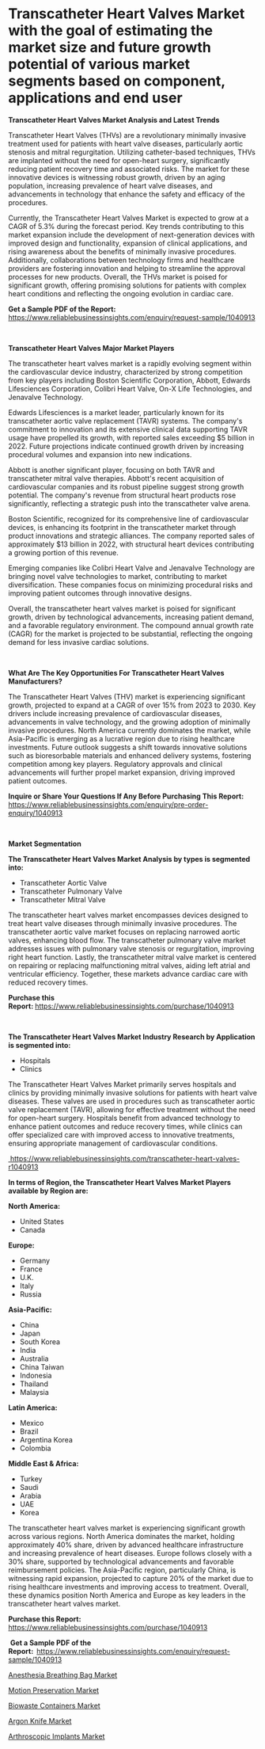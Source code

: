 <p><h1>Transcatheter Heart Valves Market with the goal of estimating the market size and future growth potential of various market segments based on component, applications and end user</h1></p><p><strong>Transcatheter Heart Valves Market Analysis and Latest Trends</strong></p>
<p><p>Transcatheter Heart Valves (THVs) are a revolutionary minimally invasive treatment used for patients with heart valve diseases, particularly aortic stenosis and mitral regurgitation. Utilizing catheter-based techniques, THVs are implanted without the need for open-heart surgery, significantly reducing patient recovery time and associated risks. The market for these innovative devices is witnessing robust growth, driven by an aging population, increasing prevalence of heart valve diseases, and advancements in technology that enhance the safety and efficacy of the procedures.</p><p>Currently, the Transcatheter Heart Valves Market is expected to grow at a CAGR of 5.3% during the forecast period. Key trends contributing to this market expansion include the development of next-generation devices with improved design and functionality, expansion of clinical applications, and rising awareness about the benefits of minimally invasive procedures. Additionally, collaborations between technology firms and healthcare providers are fostering innovation and helping to streamline the approval processes for new products. Overall, the THVs market is poised for significant growth, offering promising solutions for patients with complex heart conditions and reflecting the ongoing evolution in cardiac care.</p></p>
<p><strong>Get a Sample PDF of the Report:&nbsp;</strong> <a href="https://www.reliablebusinessinsights.com/enquiry/request-sample/1040913?utm_campaign=57&utm_medium=2&utm_source=Github&utm_content=ia&utm_term=04032025&utm_id=transcatheter-heart-valves">https://www.reliablebusinessinsights.com/enquiry/request-sample/1040913</a></p>
<p>&nbsp;</p>
<p><strong>Transcatheter Heart Valves Major Market Players</strong></p>
<p><p>The transcatheter heart valves market is a rapidly evolving segment within the cardiovascular device industry, characterized by strong competition from key players including Boston Scientific Corporation, Abbott, Edwards Lifesciences Corporation, Colibri Heart Valve, On-X Life Technologies, and Jenavalve Technology.</p><p>Edwards Lifesciences is a market leader, particularly known for its transcatheter aortic valve replacement (TAVR) systems. The company's commitment to innovation and its extensive clinical data supporting TAVR usage have propelled its growth, with reported sales exceeding $5 billion in 2022. Future projections indicate continued growth driven by increasing procedural volumes and expansion into new indications.</p><p>Abbott is another significant player, focusing on both TAVR and transcatheter mitral valve therapies. Abbott's recent acquisition of cardiovascular companies and its robust pipeline suggest strong growth potential. The company's revenue from structural heart products rose significantly, reflecting a strategic push into the transcatheter valve arena.</p><p>Boston Scientific, recognized for its comprehensive line of cardiovascular devices, is enhancing its footprint in the transcatheter market through product innovations and strategic alliances. The company reported sales of approximately $13 billion in 2022, with structural heart devices contributing a growing portion of this revenue.</p><p>Emerging companies like Colibri Heart Valve and Jenavalve Technology are bringing novel valve technologies to market, contributing to market diversification. These companies focus on minimizing procedural risks and improving patient outcomes through innovative designs.</p><p>Overall, the transcatheter heart valves market is poised for significant growth, driven by technological advancements, increasing patient demand, and a favorable regulatory environment. The compound annual growth rate (CAGR) for the market is projected to be substantial, reflecting the ongoing demand for less invasive cardiac solutions.</p></p>
<p>&nbsp;</p>
<p><strong>What Are The Key Opportunities For Transcatheter Heart Valves Manufacturers?</strong></p>
<p><p>The Transcatheter Heart Valves (THV) market is experiencing significant growth, projected to expand at a CAGR of over 15% from 2023 to 2030. Key drivers include increasing prevalence of cardiovascular diseases, advancements in valve technology, and the growing adoption of minimally invasive procedures. North America currently dominates the market, while Asia-Pacific is emerging as a lucrative region due to rising healthcare investments. Future outlook suggests a shift towards innovative solutions such as bioresorbable materials and enhanced delivery systems, fostering competition among key players. Regulatory approvals and clinical advancements will further propel market expansion, driving improved patient outcomes.</p></p>
<p><strong>Inquire or Share Your Questions If Any Before Purchasing This Report:</strong> <a href="https://www.reliablebusinessinsights.com/enquiry/pre-order-enquiry/1040913?utm_campaign=57&utm_medium=2&utm_source=Github&utm_content=ia&utm_term=04032025&utm_id=transcatheter-heart-valves">https://www.reliablebusinessinsights.com/enquiry/pre-order-enquiry/1040913</a></p>
<p>&nbsp;</p>
<p><strong>Market Segmentation</strong></p>
<p><strong>The Transcatheter Heart Valves Market Analysis by types is segmented into:</strong></p>
<p><ul><li>Transcatheter Aortic Valve</li><li>Transcatheter Pulmonary Valve</li><li>Transcatheter Mitral Valve</li></ul></p>
<p><p>The transcatheter heart valves market encompasses devices designed to treat heart valve diseases through minimally invasive procedures. The transcatheter aortic valve market focuses on replacing narrowed aortic valves, enhancing blood flow. The transcatheter pulmonary valve market addresses issues with pulmonary valve stenosis or regurgitation, improving right heart function. Lastly, the transcatheter mitral valve market is centered on repairing or replacing malfunctioning mitral valves, aiding left atrial and ventricular efficiency. Together, these markets advance cardiac care with reduced recovery times.</p></p>
<p><strong>Purchase this Report:&nbsp;</strong><a href="https://www.reliablebusinessinsights.com/purchase/1040913?utm_campaign=57&utm_medium=2&utm_source=Github&utm_content=ia&utm_term=04032025&utm_id=transcatheter-heart-valves">https://www.reliablebusinessinsights.com/purchase/1040913</a></p>
<p>&nbsp;</p>
<p><strong>The Transcatheter Heart Valves Market Industry Research by Application is segmented into:</strong></p>
<p><ul><li>Hospitals</li><li>Clinics</li></ul></p>
<p><p>The Transcatheter Heart Valves Market primarily serves hospitals and clinics by providing minimally invasive solutions for patients with heart valve diseases. These valves are used in procedures such as transcatheter aortic valve replacement (TAVR), allowing for effective treatment without the need for open-heart surgery. Hospitals benefit from advanced technology to enhance patient outcomes and reduce recovery times, while clinics can offer specialized care with improved access to innovative treatments, ensuring appropriate management of cardiovascular conditions.</p></p>
<p><a href="https://www.reliablebusinessinsights.com/transcatheter-heart-valves-r1040913?utm_campaign=57&utm_medium=2&utm_source=Github&utm_content=ia&utm_term=04032025&utm_id=transcatheter-heart-valves">&nbsp;https://www.reliablebusinessinsights.com/transcatheter-heart-valves-r1040913</a></p>
<p><strong>In terms of Region, the Transcatheter Heart Valves Market Players available by Region are:</strong></p>
<p>
    <p> <strong> North America: </strong>
        <ul>
            <li>United States</li>
            <li>Canada</li>
        </ul>
        </p> 
    <p> <strong> Europe: </strong>
        <ul>
            <li>Germany</li>
            <li>France</li>
            <li>U.K.</li>
            <li>Italy</li>
            <li>Russia</li>
        </ul>
        </p> 
    <p> <strong> Asia-Pacific: </strong>
        <ul>
            <li>China</li>
            <li>Japan</li>
            <li>South Korea</li>
            <li>India</li>
            <li>Australia</li>
            <li>China Taiwan</li>
            <li>Indonesia</li>
            <li>Thailand</li>
            <li>Malaysia</li>
        </ul>
        </p> 
    <p> <strong> Latin America: </strong>
        <ul>
            <li>Mexico</li>
            <li>Brazil</li>
            <li>Argentina Korea</li>
            <li>Colombia</li>
        </ul>
        </p> 
    <p> <strong> Middle East & Africa: </strong>
        <ul>
            <li>Turkey</li>
            <li>Saudi</li>
            <li>Arabia</li>
            <li>UAE</li>
            <li>Korea</li>
        </ul>
    </p>
    </p>
<p><p>The transcatheter heart valves market is experiencing significant growth across various regions. North America dominates the market, holding approximately 40% share, driven by advanced healthcare infrastructure and increasing prevalence of heart diseases. Europe follows closely with a 30% share, supported by technological advancements and favorable reimbursement policies. The Asia-Pacific region, particularly China, is witnessing rapid expansion, projected to capture 20% of the market due to rising healthcare investments and improving access to treatment. Overall, these dynamics position North America and Europe as key leaders in the transcatheter heart valves market.</p></p>
<p><strong>Purchase this Report: </strong><a href="https://www.reliablebusinessinsights.com/purchase/1040913?utm_campaign=57&utm_medium=2&utm_source=Github&utm_content=ia&utm_term=04032025&utm_id=transcatheter-heart-valves">https://www.reliablebusinessinsights.com/purchase/1040913</a></p>
<p>&nbsp;<strong>Get a Sample PDF of the Report:&nbsp;&nbsp;</strong><a href="https://www.reliablebusinessinsights.com/enquiry/request-sample/1040913?utm_campaign=57&utm_medium=2&utm_source=Github&utm_content=ia&utm_term=04032025&utm_id=transcatheter-heart-valves">https://www.reliablebusinessinsights.com/enquiry/request-sample/1040913</a></p>
<p><strong></strong></p>
<p><p><a href="https://github.com/cachuhashieb/Market-Research-Report-List-1/blob/main/anesthesia-breathing-bag-market.md?utm_campaign=57&utm_medium=2&utm_source=Github&utm_content=ia&utm_term=04032025&utm_id=transcatheter-heart-valves">Anesthesia Breathing Bag Market</a></p><p><a href="https://github.com/kmettjanksj7/Market-Research-Report-List-1/blob/main/motion-preservation-market.md?utm_campaign=57&utm_medium=2&utm_source=Github&utm_content=ia&utm_term=04032025&utm_id=transcatheter-heart-valves">Motion Preservation Market</a></p><p><a href="https://github.com/lenjakam/Market-Research-Report-List-1/blob/main/biowaste-containers-market.md?utm_campaign=57&utm_medium=2&utm_source=Github&utm_content=ia&utm_term=04032025&utm_id=transcatheter-heart-valves">Biowaste Containers Market</a></p><p><a href="https://github.com/groszsaoudrd/Market-Research-Report-List-1/blob/main/argon-knife-market.md?utm_campaign=57&utm_medium=2&utm_source=Github&utm_content=ia&utm_term=04032025&utm_id=transcatheter-heart-valves">Argon Knife Market</a></p><p><a href="https://github.com/denuetkachci/Market-Research-Report-List-1/blob/main/arthroscopic-implants-market.md?utm_campaign=57&utm_medium=2&utm_source=Github&utm_content=ia&utm_term=04032025&utm_id=transcatheter-heart-valves">Arthroscopic Implants Market</a></p></p>